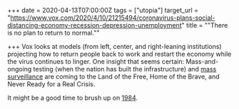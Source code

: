 +++
date = 2020-04-13T07:00:00Z
tags = ["utopia"]
target_url = "https://www.vox.com/2020/4/10/21215494/coronavirus-plans-social-distancing-economy-recession-depression-unemployment"
title = "\"There is no plan to return to normal.\""

+++
Vox looks at models (from left, center, and right-leaning institutions) projecting how to return people back to work and restart the economy while the virus continues to linger. One insight that seems certain: Mass-and-ongoing testing (when the nation has built the infrastructure) and [mass surveillance](https://techcrunch.com/2020/04/10/apple-and-google-are-launching-a-joint-covid-19-tracing-tool/ "Apple and Google are co-creating a platform for COVID-19 tracking.") are coming to the Land of the Free, Home of the Brave, and Never Ready for a Real Crisis.  
  
It might be a good time to brush up on [1984](https://www.amazon.com/1984-George-Orwell-ebook/dp/B003JTHWKU "1984").